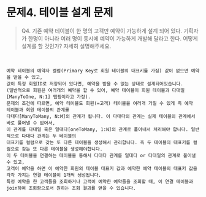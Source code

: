 # 문제4. 테이블 설계 문제 
> Q4. 기존 예약 테이블이 한 명의 고객만 예약이 가능하게 설계 되어 있다.
기획자가 한명이 아니라 여러 명이 동시에 예약이 가능하게 개발해 달라고 한다.
어떻게 설계를 할 것인가? 자세히 설명해주세요.

<br>

~~~
예약 테이블의 예약자 컬럼(Primary Key로 회원 테이블의 대표키를 가짐) 값이 없으면 예약을 받을 수 있고, 
값이 특정 회원ID로 저장되어 있다면, 예약을 받을 수 없는 상태로 설계되어있습니다.
(일반적으로 회원은 여러개의 예약을 할 수 있어, 예약 테이블이 회원 테이블과 다대일[ManyToOne, N:1] 맵핑이라고 가정). 
문제의 조건에 따르면, 예약 테이블도 회원(=고객) 테이블을 여러개 가질 수 있게 즉 예약 테이블과 회원 테이블의 관계를 
다대다[ManyToMany, N:M]의 관계가 됩니다. 이 다대다의 관계는 실제 테이블의 관계에서 바로 풀어낼 수 없어서, 
이 관계를 다대일 혹은 일대다[oneToMany, 1:N]의 관계로 풀어내서 처리해야 합니다. 일반적으로 다대다 관계는 두 테이블의
대표키를 컬럼으로 갖는 또 다른 테이블을 생성해서 관리합니다. 즉 두 테이블의 대표키를 컬럼으로 갖는 또 다른 테이블을 생성해야합니다. 
이 두 테이블을 연결하는 테이블을 통해서 다대다 관계를 일대다 or 다대일의 관계로 풀어낼 수 있고, 
고객이 예약을 하면 이 예약한 회원의 테이블 대표키 값과 예약한 예약 테이블의 대표키 값을 각각 가지는 연결 테이블이 1개씩 생성됩니다.
특정 예약을 한 고객들을 조회하거나 고객이 예약한 예약들을 조회할 때, 이 연결 테이블과 join하여 조회함으로서 원하는 조회 결과를 얻을 수 있습니다.
~~~ 
